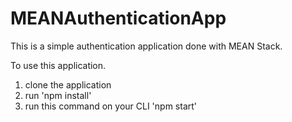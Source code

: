 # MEANAuthenticationApp
This is a simple authentication application done with MEAN Stack. 


To use this application. 
1. clone the application 
2. run 'npm install' 
3. run this command on your CLI 'npm start'
